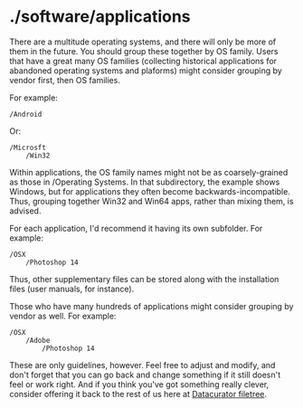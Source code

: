 # ./software/applications

There are a multitude operating systems, and there will only be more of them in the future. You should group these together by OS family. Users that have a great many OS families (collecting historical applications for abandoned operating systems and plaforms) might consider grouping by vendor first, then OS families.

For example:

    /Android

Or:

    /Microsft
        /Win32

Within applications, the OS family names might not be as coarsely-grained as those in /Operating Systems. In that subdirectory, the example shows Windows, but for applications they often become backwards-incompatible. Thus, grouping together Win32 and Win64 apps, rather than mixing them, is advised.

For each application, I'd recommend it having its own subfolder. For example:

    /OSX
        /Photoshop 14

Thus, other supplementary files can be stored along with the installation files (user manuals, for instance).

Those who have many hundreds of applications might consider grouping by vendor as well. For example:

    /OSX
        /Adobe
            /Photoshop 14

These are only guidelines, however. Feel free to adjust and modify, and don't forget that you can go back and change something if it still doesn't feel or work right. And if you think you've got something really clever, consider offering it back to the rest of us here at [Datacurator filetree](https://github.com/roboyoshi/datacurator-filetree).
